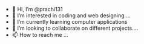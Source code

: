 - 👋 Hi, I’m @prachi131
- 👀 I’m interested in coding and web designing....
- 🌱 I’m currently learning computer applications
- 💞️ I’m looking to collaborate on different projects....
- 📫 How to reach me ...

<!---
prachi131/prachi131 is a ✨ special ✨ repository because its `README.md` (this file) appears on your GitHub profile.
You can click the Preview link to take a look at your changes.
--->
